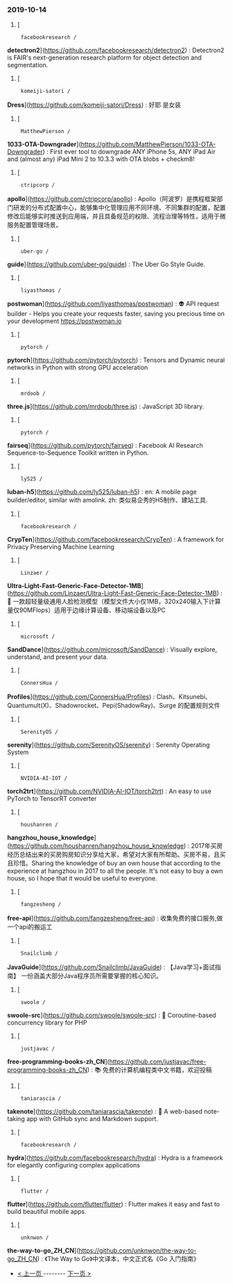 ### 2019-10-14 
1. [
  

        facebookresearch /
**detectron2**](https://github.com/facebookresearch/detectron2) : Detectron2 is FAIR's next-generation research platform for object detection and segmentation.
1. [
  

        komeiji-satori /
**Dress**](https://github.com/komeiji-satori/Dress) : 好耶 是女装
1. [
  

        MatthewPierson /
**1033-OTA-Downgrader**](https://github.com/MatthewPierson/1033-OTA-Downgrader) : First ever tool to downgrade ANY iPhone 5s, ANY iPad Air and (almost any) iPad Mini 2 to 10.3.3 with OTA blobs + checkm8!
1. [
  

        ctripcorp /
**apollo**](https://github.com/ctripcorp/apollo) : Apollo（阿波罗）是携程框架部门研发的分布式配置中心，能够集中化管理应用不同环境、不同集群的配置，配置修改后能够实时推送到应用端，并且具备规范的权限、流程治理等特性，适用于微服务配置管理场景。
1. [
  

        uber-go /
**guide**](https://github.com/uber-go/guide) : The Uber Go Style Guide.
1. [
  

        liyasthomas /
**postwoman**](https://github.com/liyasthomas/postwoman) : 👽 API request builder - Helps you create your requests faster, saving you precious time on your development https://postwoman.io
1. [
  

        pytorch /
**pytorch**](https://github.com/pytorch/pytorch) : Tensors and Dynamic neural networks in Python with strong GPU acceleration
1. [
  

        mrdoob /
**three.js**](https://github.com/mrdoob/three.js) : JavaScript 3D library.
1. [
  

        pytorch /
**fairseq**](https://github.com/pytorch/fairseq) : Facebook AI Research Sequence-to-Sequence Toolkit written in Python.
1. [
  

        ly525 /
**luban-h5**](https://github.com/ly525/luban-h5) : en: A mobile page builder/editor, similar with amolink. zh: 类似易企秀的H5制作、建站工具.
1. [
  

        facebookresearch /
**CrypTen**](https://github.com/facebookresearch/CrypTen) : A framework for Privacy Preserving Machine Learning
1. [
  

        Linzaer /
**Ultra-Light-Fast-Generic-Face-Detector-1MB**](https://github.com/Linzaer/Ultra-Light-Fast-Generic-Face-Detector-1MB) : 💎 一款超轻量级通用人脸检测模型（模型文件大小仅1MB，320x240输入下计算量仅90MFlops）适用于边缘计算设备、移动端设备以及PC
1. [
  

        microsoft /
**SandDance**](https://github.com/microsoft/SandDance) : Visually explore, understand, and present your data.
1. [
  

        ConnersHua /
**Profiles**](https://github.com/ConnersHua/Profiles) : Clash、Kitsunebi、Quantumult(X)、Shadowrocket、Pepi(ShadowRay)、Surge 的配置规则文件
1. [
  

        SerenityOS /
**serenity**](https://github.com/SerenityOS/serenity) : Serenity Operating System
1. [
  

        NVIDIA-AI-IOT /
**torch2trt**](https://github.com/NVIDIA-AI-IOT/torch2trt) : An easy to use PyTorch to TensorRT converter
1. [
  

        houshanren /
**hangzhou_house_knowledge**](https://github.com/houshanren/hangzhou_house_knowledge) : 2017年买房经历总结出来的买房购房知识分享给大家，希望对大家有所帮助。买房不易，且买且珍惜。Sharing the knowledge of buy an own house that according to the experience at hangzhou in 2017 to all the people. It's not easy to buy a own house, so I hope that it would be useful to everyone.
1. [
  

        fangzesheng /
**free-api**](https://github.com/fangzesheng/free-api) : 收集免费的接口服务,做一个api的搬运工
1. [
  

        Snailclimb /
**JavaGuide**](https://github.com/Snailclimb/JavaGuide) : 【Java学习+面试指南】 一份涵盖大部分Java程序员所需要掌握的核心知识。
1. [
  

        swoole /
**swoole-src**](https://github.com/swoole/swoole-src) : 🚀 Coroutine-based concurrency library for PHP
1. [
  

        justjavac /
**free-programming-books-zh_CN**](https://github.com/justjavac/free-programming-books-zh_CN) : 📚 免费的计算机编程类中文书籍，欢迎投稿
1. [
  

        taniarascia /
**takenote**](https://github.com/taniarascia/takenote) : 📝 A web-based note-taking app with GitHub sync and Markdown support.
1. [
  

        facebookresearch /
**hydra**](https://github.com/facebookresearch/hydra) : Hydra is a framework for elegantly configuring complex applications
1. [
  

        flutter /
**flutter**](https://github.com/flutter/flutter) : Flutter makes it easy and fast to build beautiful mobile apps.
1. [
  

        unknwon /
**the-way-to-go_ZH_CN**](https://github.com/unknwon/the-way-to-go_ZH_CN) : 《The Way to Go》中文译本，中文正式名《Go 入门指南》 

- [ < 上一页 ](https://github.com/able8/github-trending-daily-record/blob/master/2019-10-13.md) -------- [ 下一页 > ](https://github.com/able8/github-trending-daily-record/blob/master/2019-10-15.md)